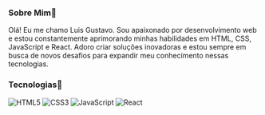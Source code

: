 ### Sobre Mim🙂

Olá! Eu me chamo Luis Gustavo. Sou apaixonado por desenvolvimento web e estou constantemente aprimorando minhas habilidades em HTML, CSS, JavaScript e React. Adoro criar soluções inovadoras e estou sempre em busca de novos desafios para expandir meu conhecimento nessas tecnologias.

### Tecnologias👾

![HTML5](https://img.shields.io/badge/-HTML5-E34F26?style=flat-square&logo=html5&logoColor=white)
![CSS3](https://img.shields.io/badge/-CSS3-1572B6?style=flat-square&logo=css3)
![JavaScript](https://img.shields.io/badge/-JavaScript-F7DF1E?style=flat-square&logo=javascript&logoColor=black)
![React](https://img.shields.io/badge/-React-61DAFB?style=flat-square&logo=react&logoColor=black)

